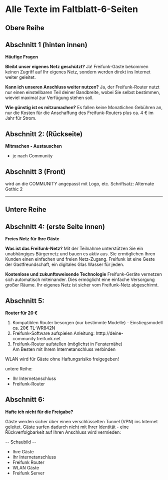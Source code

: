 # Alle Texte im Faltblatt-6-Seiten

Obere Reihe
----

**Abschnitt 1 (hinten innen)** 
---
**Häufige Fragen**

**Bleibt unser eigenes Netz geschützt?**
Ja! Freifunk-Gäste bekommen keinen Zugriff auf Ihr eigenes Netz, sondern werden direkt ins Internet weiter geleitet.

**Kann ich unseren Anschluss weiter nutzen?**
Ja, der Freifunk-Router nutzt nur einen einstell­baren Teil deiner Bandbreite, wobei Sie selbst bestimmen, wieviel maximal zur Verfügung stehen soll.

**Wie günstig ist es mitzumachen?**
Es fallen keine Monatlichen Gebühren an, nur die Kosten für die Anschaf­fung des Freifunk-Routers plus ca. 4 € im Jahr für Strom.

**Abschnitt 2: (Rückseite)**
---
**Mitmachen - Austauschen**

* je nach Community

**Abschnitt 3 (Front)**
---
wird an die COMMUNITY angepasst mit Logo, etc. Schriftsatz: Alternate Gothic 2

---

Untere Reihe
---

**Abschnitt 4: (erste Seite innen)**
---
**Freies Netz für Ihre Gäste**

**Was ist das Freifunk-Netz?**
Mit der Teilnahme unterstützen Sie ein unabhängiges Bürgernetz und bauen es aktiv aus. Sie ermöglichen Ihren Kunden einen einfachen und freien Netz-Zugang.
Freifunk ist eine Geste der Gast­freund­schaft, ein digitales Glas Wasser für jeden.

**Kostenlose und zukunftsweisende Technologie**
Freifunk-Geräte vernetzen sich automatisch miteinander. Dies ermöglicht eine einfache Versorgung großer Räume. Ihr eigenes Netz ist sicher vom Freifunk-Netz abgeschirmt.


**Abschnitt 5:**
---
**Router für 20 €**

1. Kompatiblen Router besorgen (nur bestimmte Modelle) - Einstiegsmodell ca. 20€ TL-WR842N
2. Freifunk-Software aufspielen Anleitung: htttp://deine-community.freifunk.net
3. Freifunk-Router aufstellen (möglichst in Fensternähe)  
   Am Besten mit Ihrem Internetanschluss verbinden

WLAN wird für Gäste ohne Haftungsrisiko freigegeben!

untere Reihe:

  * Ihr Internetanschluss 
  * Freifunk-Router


**Abschnitt 6:**
---
**Hafte ich nicht für die Freigabe?**

Gäste werden sicher über einen verschlüsselten Tunnel (VPN) ins Internet geleitet. Gäste surfen dadurch nicht mit Ihrer Identität - eine Rückverfolgbarkeit auf Ihren Anschluss wird vermieden: 

    
-- Schaubild --

- Ihre Gäste
- Ihr Internetanschluss
- Freifunk Router
- WLAN Gäste
- Freifunk Server




